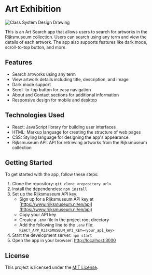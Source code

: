 
# Art Exhibition


![Class System Design Drawing](docs/search-art.gif?raw=true "Art")


This is an Art Search app that allows users to search for artworks in the Rijksmuseum collection. Users can search using any term and view the details of each artwork. The app also supports features like dark mode, scroll-to-top button, and more.

## Features

- Search artworks using any term
- View artwork details including title, description, and image
- Dark mode support
- Scroll-to-top button for easy navigation
- About and Contact sections for additional information
- Responsive design for mobile and desktop

## Technologies Used

- React: JavaScript library for building user interfaces
- HTML: Markup language for creating the structure of web pages
- CSS: Styling language for designing the app's appearance
- Rijksmuseum API: API for retrieving artworks from the Rijksmuseum collection

## Getting Started

To get started with the app, follow these steps:

1. Clone the repository: `git clone <repository_url>`
2. Install the dependencies: `npm install`
3. Set up the Rijksmuseum API key:
   - Sign up for a Rijksmuseum API key at [https://www.rijksmuseum.nl/en/api](https://www.rijksmuseum.nl/en/api)
   - Copy your API key
   - Create a `.env` file in the project root directory
   - Add the following line to the `.env` file: `REACT_APP_RIJKSMUSEUM_API_KEY=<your_api_key>`
4. Start the development server: `npm start`
5. Open the app in your browser: [http://localhost:3000](http://localhost:3000)


## License

This project is licensed under the [MIT License](LICENSE).

